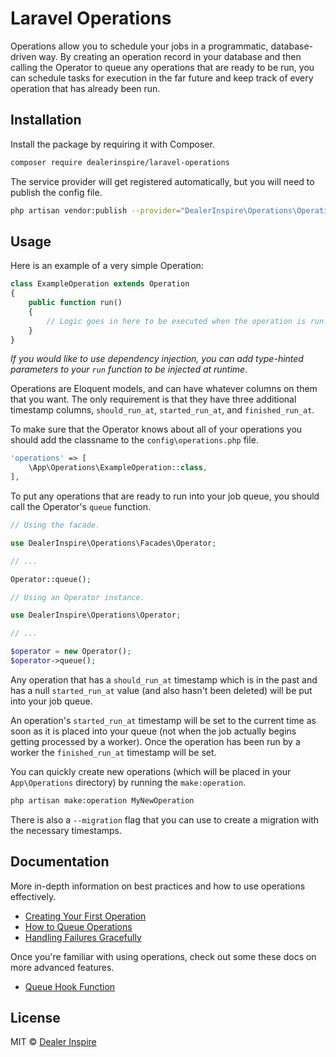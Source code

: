 # Laravel Operations

Operations allow you to schedule your jobs in a programmatic, database-driven way. By creating an operation record in your database and then calling the Operator to queue any operations that are ready to be run, you can schedule tasks for execution in the far future and keep track of every operation that has already been run.

## Installation

Install the package by requiring it with Composer.

```bash
composer require dealerinspire/laravel-operations
```

The service provider will get registered automatically, but you will need to publish the config file.

```bash
php artisan vendor:publish --provider="DealerInspire\Operations\OperationServiceProvider"
```

## Usage

Here is an example of a very simple Operation:

```php
class ExampleOperation extends Operation
{
    public function run()
    {
        // Logic goes in here to be executed when the operation is run.
    }
}
```

_If you would like to use dependency injection, you can add type-hinted parameters to your `run` function to be injected at runtime._

Operations are Eloquent models, and can have whatever columns on them that you want. The only requirement is that they have three additional timestamp columns, `should_run_at`, `started_run_at`, and `finished_run_at`.

To make sure that the Operator knows about all of your operations you should add the classname to the `config\operations.php` file.

```php
'operations' => [
    \App\Operations\ExampleOperation::class,
],
```

To put any operations that are ready to run into your job queue, you should call the Operator's `queue` function.

```php
// Using the facade.

use DealerInspire\Operations\Facades\Operator;

// ...

Operator::queue();
```

```php
// Using an Operator instance.

use DealerInspire\Operations\Operator;

// ...

$operator = new Operator();
$operator->queue();
```

Any operation that has a `should_run_at` timestamp which is in the past and has a null `started_run_at` value (and also hasn't been deleted) will be put into your job queue.

An operation's `started_run_at` timestamp will be set to the current time as soon as it is placed into your queue (not when the job actually begins getting processed by a worker). Once the operation has been run by a worker the `finished_run_at` timestamp will be set.

You can quickly create new operations (which will be placed in your `App\Operations` directory) by running the `make:operation`.

```bash
php artisan make:operation MyNewOperation
```

There is also a `--migration` flag that you can use to create a migration with the necessary timestamps.

## Documentation

More in-depth information on best practices and how to use operations effectively.

 - [Creating Your First Operation](/docs/first-operation.md)
 - [How to Queue Operations](/docs/queueing.md)
 - [Handling Failures Gracefully](/docs/failing.md)
 
Once you're familiar with using operations, check out some these docs on more advanced features.

 - [Queue Hook Function](/docs/queue-hook.md)

## License

MIT © [Dealer Inspire](https://www.dealerinspire.com/)
